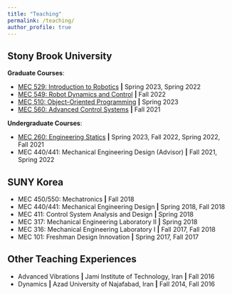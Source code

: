 ```yaml
---
title: "Teaching"
permalink: /teaching/
author_profile: true
---
```


## Stony Brook University
**Graduate Courses**:
* [MEC 529: Introduction to Robotics](/teaching/MEC529) **\|** Spring 2023, Spring 2022
* [MEC 549: Robot Dynamics and Control](/teaching/MEC549) **\|** Fall 2022
* [MEC 510: Object-Oriented Programming](/teaching/MEC510) **\|** Spring 2023
* [MEC 560: Advanced Control Systems](https://aminfakhari.github.io/_pages/teaching/MEC560/MEC560_Syllabus_Fall2021.pdf) **\|** Fall 2021

**Undergraduate Courses**:
* [MEC 260: Engineering Statics](/teaching/MEC260) **\|** Spring 2023, Fall 2022, Spring 2022, Fall 2021
* MEC 440/441: Mechanical Engineering Design (Advisor) **\|** Fall 2021, Spring 2022

## SUNY Korea
* MEC 450/550: Mechatronics **\|** Fall 2018
* MEC 440/441: Mechanical Engineering Design **\|** Spring 2018, Fall 2018
* MEC 411: Control System Analysis and Design **\|** Spring 2018
* MEC 317: Mechanical Engineering Laboratory II **\|** Spring 2018
* MEC 316: Mechanical Engineering Laboratory I **\|** Fall 2017, Fall 2018
* MEC 101: Freshman Design Innovation **\|** Spring 2017, Fall 2017

## Other Teaching Experiences
* Advanced Vibrations **\|** Jami Institute of Technology, Iran **\|** Fall 2016
* Dynamics **\|** Azad University of Najafabad, Iran **\|** Fall 2014, Fall 2016

<!---
&nbsp; • &nbsp; Advanced Vibrations **\|** Jami Institute of Technology, Iran **\|** Fall 2016 \
&nbsp; • &nbsp; Dynamics **\|** Azad University of Najafabad, Iran **\|** Fall 2014, Fall 2016
-->
